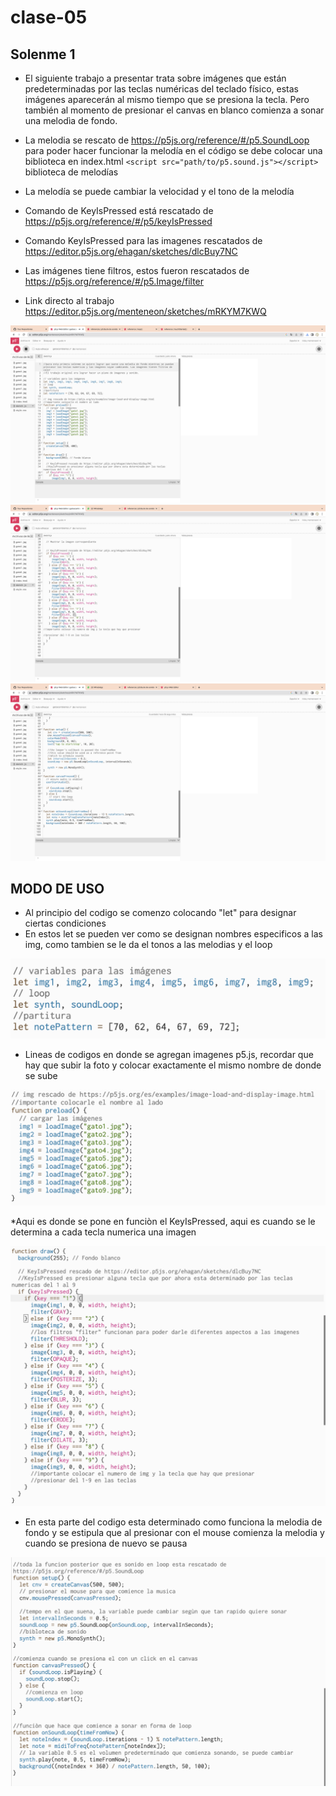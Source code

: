 # clase-05

## Solenme 1

- El siguiente trabajo a presentar trata sobre imágenes que están predeterminadas por las teclas numéricas del teclado físico, estas imágenes aparecerán al mismo tiempo que se presiona la tecla. Pero también al momento de presionar el canvas en blanco comienza a sonar una melodìa de fondo.

- La melodia se rescato de <https://p5js.org/reference/#/p5.SoundLoop> para poder hacer funcionar la melodía en el código se debe colocar una biblioteca en index.html `<script src="path/to/p5.sound.js"></script>` biblioteca de melodías
- La melodía se puede cambiar la velocidad y el tono de la melodía

- Comando de KeyIsPressed está rescatado de <https://p5js.org/reference/#/p5/keyIsPressed>

- Comando KeyIsPressed para las imagenes rescatados de <https://editor.p5js.org/ehagan/sketches/dlcBuy7NC>

- Las imágenes tiene filtros, estos fueron rescatados de <https://p5js.org/reference/#/p5.Image/filter>

- Link directo al trabajo <https://editor.p5js.org/menteneon/sketches/mRKYM7KWQ>

![img ss1](./Ss1lun8.png)
![img ss2](./Ss2lun8.png)
![img ss3](./Ss3lun8.png)

## MODO DE USO

- Al principio del codigo se comenzo colocando "let" para designar ciertas condiciones
- En estos let se pueden ver como se designan nombres especificos a las img, como tambien se le da el tonos a las melodias y el loop

![img ss4](./condicionlet.png)

- Lineas de codigos en donde se agregan imagenes p5.js, recordar que hay que subir la foto y colocar exactamente el mismo nombre de donde se sube

![img ss5](./cargadeimg.png)

\*Aqui es donde se pone en funciòn el KeyIsPressed, aqui es cuando se le determina a cada tecla numerica una imagen

![img ss6](./KeyIsPressed.png)

- En esta parte del codigo esta determinado como funciona la melodia de fondo y se estipula que al presionar con el mouse comienza la melodia y cuando se presiona de nuevo se pausa

![img ss7](./sonido.png)
